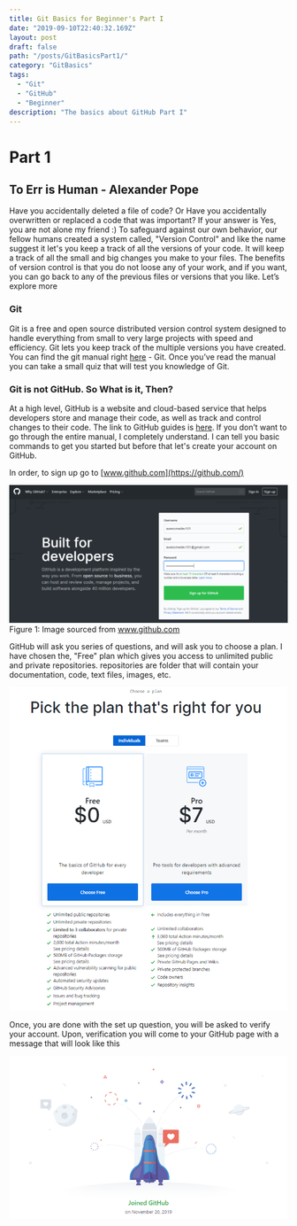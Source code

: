 ```yaml
---
title: Git Basics for Beginner's Part I
date: "2019-09-10T22:40:32.169Z"
layout: post
draft: false
path: "/posts/GitBasicsPart1/"
category: "GitBasics"
tags:
  - "Git"
  - "GitHub"
  - "Beginner"
description: "The basics about GitHub Part I"
---
```


# Part 1

## To Err is Human - Alexander Pope

Have you accidentally deleted a file of code? Or Have you accidentally overwritten or replaced a code that was important? If your answer is Yes,
you are not alone my friend :) To safeguard against our own behavior, our fellow humans created a system called, "Version Control" and like the name suggest it
let's you keep a track of all the versions of your code. It will keep a track of all the small and big changes you make to your files. The benefits of version control is that
you do not loose any of your work, and if you want, you can go back to any of the previous files or versions that you like.
Let’s explore more

### Git

Git is a free and open source distributed version control system designed to handle everything from small to very large projects with speed and efficiency.
Git lets you keep track of the multiple versions you have created.
You can find the git manual right [here](https://git-scm.com/docs) - Git. Once you’ve read the manual you can take a small quiz that will test you knowledge of Git.

### Git is not GitHub. So What is it, Then?

At a high level, GitHub is a website and cloud-based service that helps developers store and manage their code, as well as track and control changes to their code.
The link to GitHub guides is [here](https://guides.github.com/). If you don’t want to go through the entire manual, I completely understand.
I can tell you basic commands to get you started but before that let's create your account on GitHub.

In order, to sign up go to [www.github.com](https://github.com/)

![Sign Up](./github1.PNG "Image sourced from GitHub.com")
Figure 1: Image sourced from www.github.com

GitHub will ask you series of questions, and will ask you to choose a plan. I have chosen the, "Free" plan which gives you access to unlimited public and private
repositories. repositories are folder that will contain your documentation, code, text files, images, etc.

![Choose your Plan](./plan.PNG)

Once, you are done with the set up question, you will be asked to verify your account. Upon, verification you will come to your GitHub page with a message that will
look like this

![Yay, Welcome to the Community](./joined.PNG)
